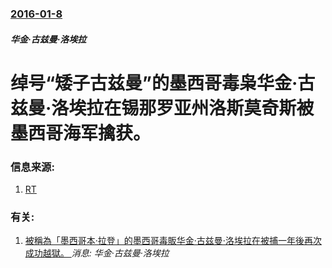 ### [2016-01-8](/news/2016/01/8/index.md)

##### 华金·古兹曼·洛埃拉
# 绰号“矮子古兹曼”的墨西哥毒枭华金·古兹曼·洛埃拉在锡那罗亚州洛斯莫奇斯被墨西哥海军擒获。 




### 信息来源:

1. [RT](https://www.rt.com/news/328304-druglord-chapo-captured-mexico/)

### 有关:

1. [被稱為「墨西哥本·拉登」的墨西哥毒販华金·古兹曼·洛埃拉在被捕一年後再次成功越獄。 ](/zh/news/2015/07/12/被稱為-墨西哥本-拉登-的墨西哥毒販华金-古兹曼-洛埃拉在被捕一年後再次成功越獄.md) _消息: 华金·古兹曼·洛埃拉_
